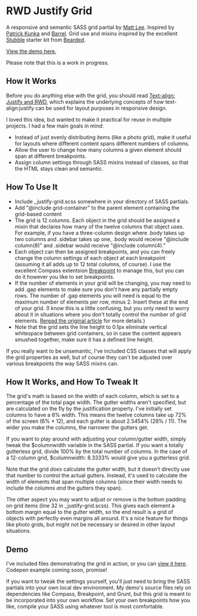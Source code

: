 # RWD Justify Grid

A responsive and semantic SASS grid partial by [Matt Lee](https://twitter.com/mattjohnlee). Inspired by [Patrick Kunka](https://twitter.com/PatrickKunka) and [Barrel](http://www.barrelny.com/). Grid use and mixins inspired by the excellent [Stubble](https://github.com/beardedstudio/stubble) starter kit from [Bearded](http://www.bearded.com/).

[View the demo here.](http://www.matthewleedesign.com/justify/)

Please note that this is a work in progress.

## How It Works

Before you do anything else with the grid, you should read [Text-align: Justify and RWD](http://www.barrelny.com/blog/text-align-justify-and-rwd/), which explains the underlying concepts of how text-align:justify can be used for layout purposes in responsive design.

I loved this idea, but wanted to make it practical for reuse in multiple projects. I had a few main goals in mind:

* Instead of just evenly distributing items (like a photo grid), make it useful for layouts where different content spans different numbers of columns.
* Allow the user to change how many columns a given element should span at different breakpoints.
* Assign column settings through SASS mixins instead of classes, so that the HTML stays clean and semantic.

## How To Use It

* Include _justify-grid.scss somewhere in your directory of SASS partials.
* Add "@include grid-container" to the parent element containing the grid-based content
* The grid is 12 columns. Each object in the grid should be assigned a mixin that declares how many of the twelve columns that object uses. For example, if you have a three-column design where .body takes up two columns and .sidebar takes up one, .body would receive "@include column(8)" and .sidebar would receive "@include column(4)."
* Each object can then be assigned breakpoints, and you can freely change the column settings of each object at each breakpoint (assuming it all adds up to 12 total columns, of course). I use the excellent Compass extentsion [Breakpoint](https://github.com/at-import/breakpoint) to manage this, but you can do it however you like to set breakpoints.
* If the number of elements in your grid will be changing, you may need to add .gap elements to make sure you don't have any partially empty rows. The number of .gap elements you will need is equal to the maximum number of elements per row, minus 2. Insert these at the end of your grid. (I know this is a little confusing, but you only need to worry about it in situations where you don't totally control the number of grid elements. [Reread the original article](http://www.barrelny.com/) for more details.)
* Note that the grid sets the line height to 0.1px eliminate vertical whitespace between grid containers, so in case the content appears smushed together, make sure it has a defined line height.

If you really want to be unsemantic, I've included CSS classes that will apply the grid properties as well, but of course they can't be adjusted over various breakpoints the way SASS mixins can.

## How It Works, and How To Tweak It

The grid's math is based on the width of each column, which is set to a percentage of the total page width. The gutter widths aren't specified, but are calculated on the fly by the justification property. I've initially set columns to have a 6% width. This means the twelve columns take up 72% of the screen (6% * 12), and each gutter is about 2.5454% (28% / 11). The wider you make the columns, the narrower the gutters get.

If you want to play around with adjusting your column/gutter width, simply tweak the $columnwidth variable in the SASS partial. If you want a totally gutterless grid, divide 100% by the total number of columns. In the case of a 12-column grid, $columnwidth: 8.3333% would give you a gutterless grid.

Note that the grid _does_ calculate the gutter width, but it doesn't directly use that number to control the actual gutters. Instead, it's used to calculate the width of elements that span multiple columns (since their width needs to include the columns _and_ the gutters they span).

The other aspect you may want to adjust or remove is the bottom padding on grid items (line 32 in _justify-grid.scss). This gives each element a bottom margin equal to the gutter width, so the end result is a grid of objects with perfectly even margins all around. It's a nice feature for things like photo grids, but might not be necessary or desired in other layout situations.

## Demo

I've included files demonstrating the grid in action, or you can [view it here](http://www.matthewleedesign.com/justify/). Codepen example coming soon, promise!

If you want to tweak the settings yourself, you'll just need to bring the SASS partials into your own local dev environment. My demo's source files rely on dependencies like Compass, Breakpoint, and Grunt, but this grid is meant to be incorporated into your own workflow. Set your own breakpoints how you like, compile your SASS using whatever tool is most comfortable.
